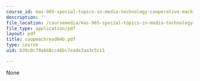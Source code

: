 ```yaml
---
course_id: mas-965-special-topics-in-media-technology-cooperative-machines-fall-2003
description: ''
file_location: /coursemedia/mas-965-special-topics-in-media-technology-cooperative-machines-fall-2003/b39c0c79a668cc46bc7eade3aa3c5c11_coopmachread04b.pdf
file_type: application/pdf
layout: pdf
title: coopmachread04b.pdf
type: course
uid: b39c0c79a668cc46bc7eade3aa3c5c11

---
```

None